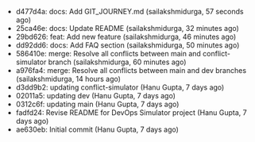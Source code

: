 - d477d4a: docs: Add GIT_JOURNEY.md (sailakshmidurga, 57 seconds ago)
- 25ca46e: docs: Update README (sailakshmidurga, 32 minutes ago)
- 29bd626: feat: Add new feature (sailakshmidurga, 46 minutes ago)
- dd92dd6: docs: Add FAQ section (sailakshmidurga, 50 minutes ago)
- 586410e: merge: Resolve all conflicts between main and conflict-simulator branch (sailakshmidurga, 60 minutes ago)
- a976fa4: merge: Resolve all conflicts between main and dev branches (sailakshmidurga, 14 hours ago)
- d3dd9b2: updating conflict-simulator (Hanu Gupta, 7 days ago)
- 02011a5: updating dev (Hanu Gupta, 7 days ago)
- 0312c6f: updating main (Hanu Gupta, 7 days ago)
- fadfd24: Revise README for DevOps Simulator project (Hanu Gupta, 7 days ago)
- ae630eb: Initial commit (Hanu Gupta, 7 days ago)